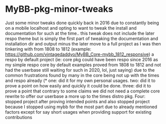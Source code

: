 # MyBB-pkg-minor-tweaks

Just some minor tweaks done quickly back in 2016
due to constantly being on a mobile localhost and opting to want to tweak the install and documentation for such at the time.. this tweak does not include the  later respo theme but is simply the first part of tweaking the documentation and installation dir and output minus the later move to a full project
as I was then tinkering with from 1808 to 1812 (example: https://github.com/vintagedaddyo/MyBB_Core-mybb_1812_responsive) a respo by default 
project (ie: core pkg could have been respo since 2016 as my simple respo core by default examples proved from 1808 to 1812 and not had the userbase still waiting for such in 2020, lol, just saying) due to the common frustrations found by many in the core being not up with the times and respo already (* one: did it for my own personal usages. two: did it to prove a point on how easily and quickly it could be done. three: did it to prove a point that contrary to some claims we did not need a complete core rewrite to offer our userbase a more up to the times distro pkg. Four: stopped project after proving intended points and also stopped project because I stopped using mybb for the most part due to already mentioned factors except for say short usages when providing support for existing contributions
